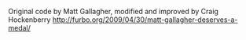 Original code by Matt Gallagher, modified and improved by Craig Hockenberry
http://furbo.org/2009/04/30/matt-gallagher-deserves-a-medal/

